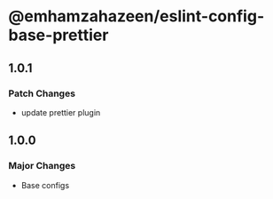 # @emhamzahazeen/eslint-config-base-prettier

## 1.0.1

### Patch Changes

- update prettier plugin

## 1.0.0

### Major Changes

- Base configs
